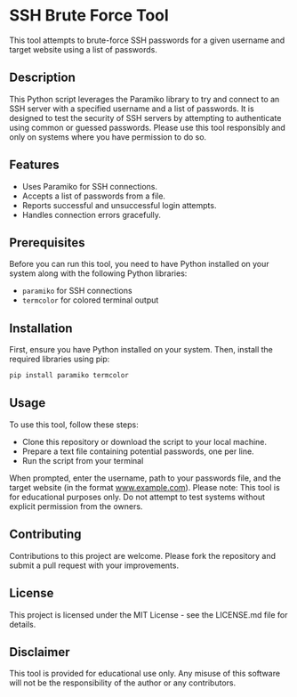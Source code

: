 # SSH Brute Force Tool

This tool attempts to brute-force SSH passwords for a given username and target website using a list of passwords.

## Description

This Python script leverages the Paramiko library to try and connect to an SSH server with a specified username and a list of passwords. It is designed to test the security of SSH servers by attempting to authenticate using common or guessed passwords. Please use this tool responsibly and only on systems where you have permission to do so.

## Features

- Uses Paramiko for SSH connections.
- Accepts a list of passwords from a file.
- Reports successful and unsuccessful login attempts.
- Handles connection errors gracefully.

## Prerequisites

Before you can run this tool, you need to have Python installed on your system along with the following Python libraries:
- `paramiko` for SSH connections
- `termcolor` for colored terminal output

## Installation

First, ensure you have Python installed on your system. Then, install the required libraries using pip:

```bash
pip install paramiko termcolor
```

## Usage
To use this tool, follow these steps:

* Clone this repository or download the script to your local machine.
* Prepare a text file containing potential passwords, one per line.
* Run the script from your terminal

When prompted, enter the username, path to your passwords file, and the target website (in the format www.example.com).
Please note: This tool is for educational purposes only. Do not attempt to test systems without explicit permission from the owners.

## Contributing
Contributions to this project are welcome. Please fork the repository and submit a pull request with your improvements.

## License
This project is licensed under the MIT License - see the LICENSE.md file for details.

## Disclaimer
This tool is provided for educational use only. Any misuse of this software will not be the responsibility of the author or any contributors.
